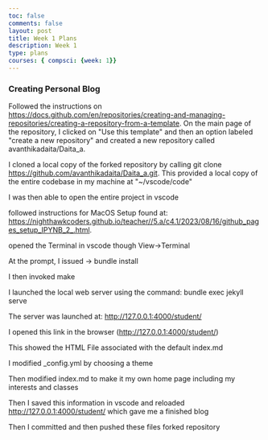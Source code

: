 ```yaml
---
toc: false
comments: false
layout: post
title: Week 1 Plans
description: Week 1
type: plans
courses: { compsci: {week: 1}}
---
```


### Creating Personal Blog


Followed the instructions on https://docs.github.com/en/repositories/creating-and-managing-repositories/creating-a-repository-from-a-template. On the main page of the repository, I clicked on "Use this template" and then an option labeled "create a new repository" and created a new repository called avanthikadaita/Daita_a.

I cloned a local copy of the forked repository by calling git clone https://github.com/avanthikadaita/Daita_a.git. This provided a local copy of the entire codebase in my machine at "~/vscode/code"

I was then able to open the entire project in vscode

followed instructions for MacOS Setup found at: https://nighthawkcoders.github.io/teacher//5.a/c4.1/2023/08/16/github_pages_setup_IPYNB_2_.html.

opened the Terminal in vscode though View->Terminal

At the prompt, I issued -> bundle install

I then invoked make

I launched the local web server using the command: bundle exec jekyll serve

The server was launched at: http://127.0.0.1:4000/student/

I opened this link in the browser (http://127.0.0.1:4000/student/)

This showed the HTML File associated with the default index.md

I modified _config.yml by choosing a theme

Then modified index.md to make it my own home page including my interests and classes

Then I saved this information in vscode and reloaded http://127.0.0.1:4000/student/ which gave me a finished blog

Then I committed and then pushed these files forked repository